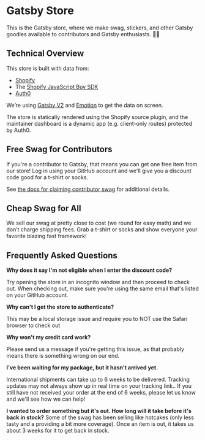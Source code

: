 # Gatsby Store

This is the Gatsby store, where we make swag, stickers, and other Gatsby goodies available to contributors and Gatsby enthusiasts. 💪💜

## Technical Overview

This store is built with data from:

- [Shopify](https://shopify.com)
- The [Shopify JavaScript Buy SDK](https://shopify.github.io/js-buy-sdk/)
- [Auth0](https://auth0.com/)

We’re using [Gatsby V2](https://github.com/gatsbyjs/gatsby) and [Emotion](https://emotion.sh/) to get the data on screen.

The store is statically rendered using the Shopify source plugin, and the maintainer dashboard is a dynamic app (e.g. client-only routes) protected by Auth0.

## Free Swag for Contributors

If you're a contributor to Gatsby, that means you can get one free item from our store! Log in using your GitHub account and we'll give you a discount code good for a t-shirt or socks.

See [the docs for claiming contributor swag](https://next.gatsbyjs.org/docs/contributor-swag/) for additional details.

## Cheap Swag for All

We sell our swag at pretty close to cost (we round for easy math) and we don’t charge shipping fees. Grab a t-shirt or socks and show everyone your favorite blazing fast framework!

## Frequently Asked Questions
**Why does it say I'm not eligible when I enter the discount code?**

Try opening the store in an incognito window and then proceed to check out. When checking out, make sure you're using the same email that's listed on your GitHub account.

**Why can't I get the store to authenticate?**

This may be a local storage issue and require you to NOT use the Safari browser to check out

**Why won't my credit card work?**

Please send us a message if you're getting this issue, as that probably means there is something wrong on our end.

**I've been waiting for my package, but it hasn't arrived yet.**

International shipments can take up to 6 weeks to be delivered. Tracking updates may not always show up in real time on your tracking link.. If you still have not received your order at the end of 6 weeks, please let us know and we'll see how we can help!

**I wanted to order something but it's out. How long will it take before it's back in stock?**
Some of the swag has been selling like hotcakes (only less tasty and a providing a bit more coverage). Once an item is out, it takes us about 3 weeks for it to get back in stock. 

